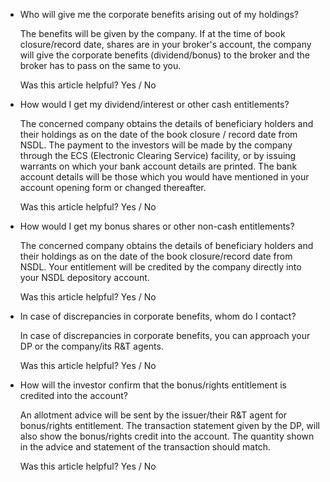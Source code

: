*   Who will give me the corporate benefits arising out of my holdings?
    
    The benefits will be given by the company. If at the time of book closure/record date, shares are in your broker's account, the company will give the corporate benefits (dividend/bonus) to the broker and the broker has to pass on the same to you.
    
    Was this article helpful? Yes / No
    
*   How would I get my dividend/interest or other cash entitlements?
    
    The concerned company obtains the details of beneficiary holders and their holdings as on the date of the book closure / record date from NSDL. The payment to the investors will be made by the company through the ECS (Electronic Clearing Service) facility, or by issuing warrants on which your bank account details are printed. The bank account details will be those which you would have mentioned in your account opening form or changed thereafter.
    
    Was this article helpful? Yes / No
    
*   How would I get my bonus shares or other non-cash entitlements?
    
    The concerned company obtains the details of beneficiary holders and their holdings as on the date of the book closure/record date from NSDL. Your entitlement will be credited by the company directly into your NSDL depository account.
    
    Was this article helpful? Yes / No
    
*   In case of discrepancies in corporate benefits, whom do I contact?
    
    In case of discrepancies in corporate benefits, you can approach your DP or the company/its R&T agents.
    
    Was this article helpful? Yes / No
    
*   How will the investor confirm that the bonus/rights entitlement is credited into the account?
    
    An allotment advice will be sent by the issuer/their R&T agent for bonus/rights entitlement. The transaction statement given by the DP, will also show the bonus/rights credit into the account. The quantity shown in the advice and statement of the transaction should match.
    
    Was this article helpful? Yes / No